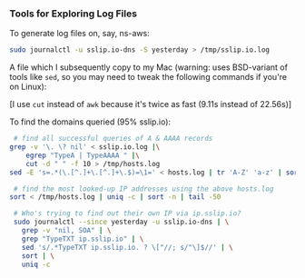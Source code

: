 ### Tools for Exploring Log Files

To generate log files on, say, ns-aws:

```zsh
sudo journalctl -u sslip.io-dns -S yesterday > /tmp/sslip.io.log
```

A file which I subsequently copy to my Mac (warning: uses BSD-variant of tools
like `sed`, so you may need to tweak the following commands if you're on Linux):

[I use `cut` instead of `awk` because it's twice as fast (9.11s instead of 22.56s)]

To find the domains queried (95% sslip.io):

```zsh
 # find all successful queries of A & AAAA records
grep -v '\. \? nil' < sslip.io.log |\
    egrep "TypeA | TypeAAAA " |\
    cut -d " " -f 10 > /tmp/hosts.log
sed -E 's=.*(\.[^.]+\.[^.]+\.$)=\1=' < hosts.log | tr 'A-Z' 'a-z' | sort | uniq -c | sort -n
```

```zsh
 # find the most looked-up IP addresses using the above hosts.log
sort < /tmp/hosts.log | uniq -c | sort -n | tail -50
```

```zsh
 # Who's trying to find out their own IP via ip.sslip.io?
 sudo journalctl --since yesterday -u sslip.io-dns | \
   grep -v "nil, SOA" | \
   grep "TypeTXT ip.sslip.io" | \
   sed 's/.*TypeTXT ip.sslip.io. ? \["//; s/"\]$//' | \
   sort | \
   uniq -c
```
